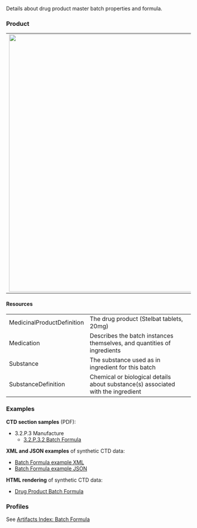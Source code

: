 Details about drug product master batch properties and formula.

### Product 

<table>
<tr><td><img src="product_batch_formula.png" width="700"/></td></tr>
</table>
 
#### Resources
<table>
<tr><td>MedicinalProductDefinition</td><td>The drug product (Stelbat tablets, 20mg)</td></tr>  
<tr><td>Medication</td><td>Describes the batch instances themselves, and quantities of ingredients</td></tr>
<tr><td>Substance</td><td>The substance used as in ingredient for this batch</td></tr>
<tr><td>SubstanceDefinition</td><td>Chemical or biological details about substance(s) associated with the ingredient</td></tr>
</table>

### Examples
**CTD section samples** (PDF):
- 3.2.P.3 Manufacture
    - <a href="https://github.com/HL7/uv-dx-pq/raw/master/input/examples-pdf/3.2.P.3.2_Batch_Formula.pdf ">3.2.P.3.2 Batch Formula</a>

**XML and JSON examples** of synthetic CTD data:
- <a href="Bundle-bundle-batch-formula-pq-ex1.xml.html">Batch Formula example XML</a>
- <a href="Bundle-bundle-batch-formula-pq-ex1.json.html">Batch Formula example JSON</a>

**HTML rendering** of synthetic CTD data:
- <a href="batch_formula_rend_p.html">Drug Product Batch Formula</a>

### Profiles 
See [Artifacts Index: Batch Formula](artifacts.html#batch-formula)